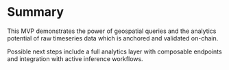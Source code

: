 # Summary

This MVP demonstrates the power of geospatial queries and the analytics potential of raw timeseries data which is anchored and validated on-chain.

Possible next steps include a full analytics layer with composable endpoints and integration with active inference workflows.
